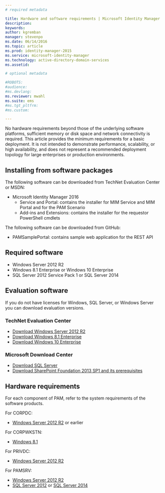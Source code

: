 ```yaml
---
# required metadata

title: Hardware and software requirements | Microsoft Identity Manager
description:
keywords:
author: kgremban
manager: stevenpo
ms.date: 06/14/2016
ms.topic: article
ms.prod: identity-manager-2015
ms.service: microsoft-identity-manager
ms.technology: active-directory-domain-services
ms.assetid:

# optional metadata

#ROBOTS:
#audience:
#ms.devlang:
ms.reviewer: mwahl
ms.suite: ems
#ms.tgt_pltfrm:
#ms.custom:

---
```


No hardware requirements beyond those of the underlying software platforms, sufficient memory or disk space and network connectivity is required. This article provides the minimum requirements for a basic deployment. It is not intended to demonstrate performance, scalability, or high availability, and does not represent a recommended deployment topology for large enterprises or production environments.

## Installing from software packages

The following software can be downloaded from TechNet Evaluation Center or MSDN:  
- Microsoft Identity Manager 2016
  - Service and Portal: contains the installer for MIM Service and MIM Portal and for the PAM Scenario
  - Add-ins and Extensions: contains the installer for the requestor PowerShell cmdlets

The following software can be downloaded from GitHub:  
- PAMSamplePortal: contains sample web application for the REST API

## Required software

- Windows Server 2012 R2  
- Windows 8.1 Enterprise or Windows 10 Enterprise  
- SQL Server 2012 Service Pack 1 or SQL Server 2014  

## Evaluation software

If you do not have licenses for Windows, SQL Server, or Windows Server you can download evaluation versions.

### TechNet Evaluation Center

- [Download Windows Server 2012 R2](https://www.microsoft.com/evalcenter/evaluate-windows-server-2012-r2)  
- [Download Windows 8.1 Enterprise](https://www.microsoft.com/evalcenter/evaluate-windows-8-1-enterprise)  
- [Download Windows 10 Enterprise](https://www.microsoft.com/evalcenter/evaluate-windows-10-enterprise)  

### Microsoft Download Center

- [Download SQL Server](https://www.microsoft.com/download/details.aspx?id=29066)  
- [Download SharePoint Foundation 2013 SP1 and its prerequisites](https://www.microsoft.com/download/details.aspx?id=42039)

## Hardware requirements

For each component of PAM, refer to the system requirements of the software products.

For CORPDC:  
- [Windows Server 2012 R2](https://technet.microsoft.com/library/dn303418.aspx) or earlier

For CORPWKSTN:  
- [Windows 8.1](http://windows.microsoft.com/windows-8/system-requirements)

For PRIVDC:  
- [Windows Server 2012 R2](https://technet.microsoft.com/library/dn303418.aspx)

For PAMSRV:
- [Windows Server 2012 R2](https://technet.microsoft.com/library/dn303418.aspx)  
- [SQL Server 2012](https://msdn.microsoft.com/library/ms143506(sql.110).aspx) or [SQL Server 2014](https://msdn.microsoft.com/en-us/library/ms143506(v=sql.120).aspx)
